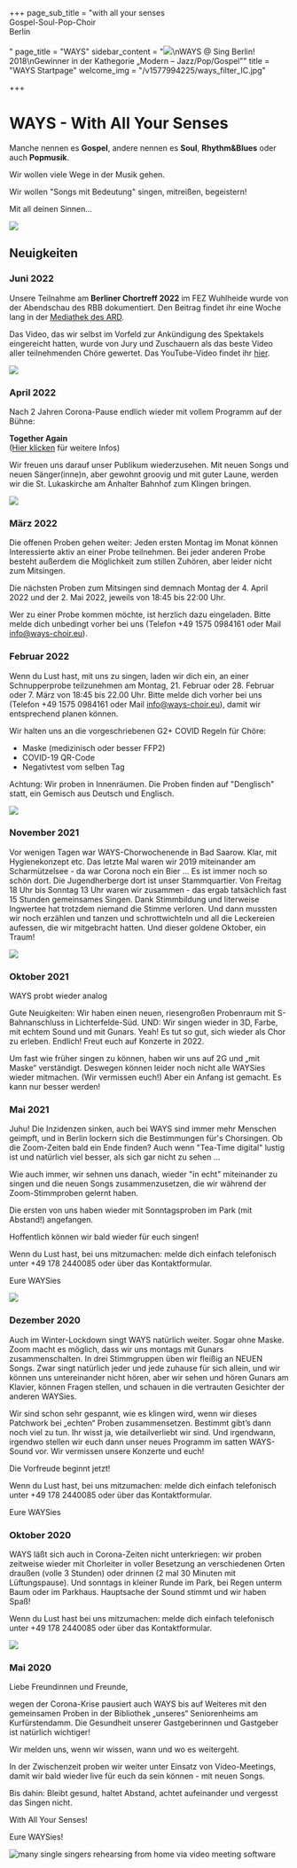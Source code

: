 +++
page_sub_title = "with all your senses<br>Gospel-Soul-Pop-Choir<br>Berlin<br><br>"
page_title = "WAYS"
sidebar_content = "![](https://res.cloudinary.com/ways-choir/image/upload/v1578645829/SingBerlinLogo.png)\nWAYS @ Sing Berlin! 2018\nGewinner in der Kathegorie „Modern – Jazz/Pop/Gospel”"
title = "WAYS Startpage"
welcome_img = "/v1577994225/ways_filter_IC.jpg"

+++
# WAYS - With All Your Senses

Manche nennen es **Gospel**, andere nennen es **Soul**, **Rhythm&Blues** oder auch **Popmusik**.

Wir wollen viele Wege in der Musik gehen.

Wir wollen "Songs mit Bedeutung" singen, mitreißen, begeistern!

Mit all deinen Sinnen...

![](https://res.cloudinary.com/ways-choir/image/upload/v1654533000/WAYS-May-2022.jpg)

## Neuigkeiten

### Juni 2022

Unsere Teilnahme am **Berliner Chortreff 2022** im FEZ Wuhlheide wurde von der Abendschau des RBB dokumentiert. Den Beitrag findet ihr eine Woche lang in der [Mediathek des ARD](https://www.ardmediathek.de/video/rbb24/landesmusikrat-berlin-laedt-zum-chortreff-in-die-wuhlheide/rbb-fernsehen/Y3JpZDovL3JiYi1vbmxpbmUuZGUvcmJiMjQvMjAyMi0wNi0yNlQyMTo0NTowMF82NjQ4ZjEyZi1hOTZlLTQxNWMtYjNlNy0yZTdlZDNlYzQ5ZTgvTGFuZGVzbXVzaWtyYXQtQmVybGluLUNob3J0cmVmZi1FbnNlbWJsZXMtTGFuZGVzbXVzaWtha2FkZW1pZS1XdWhsaGVpZGUtQ2hyaXN0dXNraXJjaGUtY2hvcndldHRiZXdlcmI "ARD-Mediathek - RBB24").

Das Video, das wir selbst im Vorfeld zur Ankündigung des Spektakels eingereicht hatten, wurde von Jury und Zuschauern als das beste Video aller teilnehmenden Chöre gewertet. Das YouTube-Video findet ihr [hier](https://www.youtube.com/watch?v=58OQJZcX2m4 "YouTube - WAYS beim Berliner Chortreff 2022").

![](https://res.cloudinary.com/ways-choir/image/upload/v1656326044/220626_Chortreff-Video.jpg)

### April 2022

Nach 2 Jahren Corona-Pause endlich wieder mit vollem Programm auf der Bühne:

**Together Again**  
([Hier klicken](https://www.ways-choir.eu/events/20220702-together-again/ "Infos zum Konzert") für weitere Infos)

Wir freuen uns darauf unser Publikum wiederzusehen. Mit neuen Songs und neuen Sänger(inne)n, aber gewohnt groovig und mit guter Laune, werden wir die St. Lukaskirche am Anhalter Bahnhof zum Klingen bringen.

![](https://res.cloudinary.com/ways-choir/image/upload/v1653245626/20220702-Concert_TogetherAgain.jpg)

### März 2022

Die offenen Proben gehen weiter: Jeden ersten Montag im Monat können Interessierte aktiv an einer Probe teilnehmen. Bei jeder anderen Probe besteht außerdem die Möglichkeit zum stillen Zuhören, aber leider nicht zum Mitsingen.

Die nächsten Proben zum Mitsingen sind demnach Montag der 4. April 2022 und der 2. Mai 2022, jeweils von 18:45 bis 22:00 Uhr.

Wer zu einer Probe kommen möchte, ist herzlich dazu eingeladen. Bitte melde dich unbedingt vorher bei uns (Telefon +49 1575 0984161 oder Mail [info@ways-choir.eu](mailto:info@ways-choir.eu)).

### Februar 2022

Wenn du Lust hast, mit uns zu singen, laden wir dich ein, an einer Schnupperprobe teilzunehmen am Montag, 21. Februar oder 28. Februar oder 7. März von 18:45 bis 22.00 Uhr. Bitte melde dich vorher bei uns (Telefon +49 1575 0984161 oder Mail [info@ways-choir.eu](mailto:info@ways-choir.eu)), damit wir entsprechend planen können.

Wir halten uns an die vorgeschriebenen G2+ COVID Regeln für Chöre:

* Maske (medizinisch oder besser FFP2)
* COVID-19 QR-Code
* Negativtest vom selben Tag

Achtung: Wir proben in Innenräumen. Die Proben finden auf "Denglisch" statt, ein Gemisch aus Deutsch und Englisch.

![](https://res.cloudinary.com/ways-choir/image/upload/v1644186862/78140A42-27CD-45E1-A65C-6509460ADE5D.jpg)

### November 2021

Vor wenigen Tagen war WAYS-Chorwochenende in Bad Saarow. Klar, mit Hygienekonzept etc. Das letzte Mal waren wir 2019 miteinander am Scharmützelsee - da war Corona noch ein Bier … Es ist immer noch so schön dort. Die Jugendherberge dort ist unser Stammquartier. Von Freitag 18 Uhr bis Sonntag 13 Uhr waren wir zusammen - das ergab tatsächlich fast 15 Stunden gemeinsames Singen. Dank Stimmbildung und literweise Ingwertee hat trotzdem niemand die Stimme verloren. Und dann mussten wir noch erzählen und tanzen und schrottwichteln und all die Leckereien aufessen, die wir mitgebracht hatten. Und dieser goldene Oktober, ein Traum!

![](https://res.cloudinary.com/ways-choir/image/upload/v1636211805/211031_BadSaarow_Webseite.jpg)

### Oktober 2021

WAYS probt wieder analog

Gute Neuigkeiten: Wir haben einen neuen, riesengroßen Probenraum mit S-Bahnanschluss in Lichterfelde-Süd. UND: Wir singen wieder in 3D, Farbe, mit echtem Sound und mit Gunars. Yeah! Es tut so gut, sich wieder als Chor zu erleben. Endlich! Freut euch auf Konzerte in 2022.

Um fast wie früher singen zu können, haben wir uns auf 2G und „mit Maske“ verständigt. Deswegen können leider noch nicht alle WAYSies wieder mitmachen. (Wir vermissen euch!) Aber ein Anfang ist gemacht. Es kann nur besser werden!

### Mai 2021

Juhu! Die Inzidenzen sinken, auch bei WAYS sind immer mehr Menschen geimpft, und in Berlin lockern sich die Bestimmungen für's Chorsingen. Ob die Zoom-Zeiten bald ein Ende finden? Auch wenn "Tea-Time digital" lustig ist und natürlich viel besser, als sich gar nicht zu sehen ...

Wie auch immer, wir sehnen uns danach, wieder "in echt" miteinander zu singen und die neuen Songs zusammenzusetzen, die wir während der Zoom-Stimmproben gelernt haben.

Die ersten von uns haben wieder mit Sonntagsproben im Park (mit Abstand!) angefangen.

Hoffentlich können wir bald wieder für euch singen!

Wenn du Lust hast, bei uns mitzumachen: melde dich einfach telefonisch unter +49 178 2440085 oder über das Kontaktformular.

Eure WAYSies

![](https://res.cloudinary.com/ways-choir/image/upload/v1622640928/59650399-7D49-4B8F-A267-24C795EABF35.jpg)

### Dezember 2020

Auch im Winter-Lockdown singt WAYS natürlich weiter. Sogar ohne Maske. Zoom macht es möglich, dass wir uns montags mit Gunars zusammenschalten. In drei Stimmgruppen üben wir fleißig an NEUEN Songs. Zwar singt natürlich jeder und jede zuhause für sich allein, und wir können uns untereinander nicht hören, aber wir sehen und hören Gunars am Klavier, können Fragen stellen, und schauen in die vertrauten Gesichter der anderen WAYSies.

Wir sind schon sehr gespannt, wie es klingen wird, wenn wir dieses Patchwork bei „echten“ Proben zusammensetzen. Bestimmt gibt’s dann noch viel zu tun. Ihr wisst ja, wie detailverliebt wir sind. Und irgendwann, irgendwo stellen wir euch dann unser neues Programm im satten WAYS-Sound vor. Wir vermissen unsere Konzerte und euch!

Die Vorfreude beginnt jetzt!

Wenn du Lust hast, bei uns mitzumachen: melde dich einfach telefonisch unter +49 178 2440085 oder über das Kontaktformular.

Eure WAYSies

### Oktober 2020

WAYS läßt sich auch in Corona-Zeiten nicht unterkriegen: wir proben zeitweise wieder mit Chorleiter in voller Besetzung an verschiedenen Orten draußen (volle 3 Stunden) oder drinnen (2 mal 30 Minuten mit Lüftungspause). Und sonntags in kleiner Runde im Park, bei Regen unterm Baum oder im Parkhaus. Hauptsache der Sound stimmt und wir haben Spaß!

Wenn du Lust hast bei uns mitzumachen: melde dich einfach telefonisch unter +49 178 2440085 oder über das Kontaktformular.

![](https://res.cloudinary.com/ways-choir/image/upload/v1601821704/38ED5EDE-0A52-472C-9A24-22CCF8C4F371_gkznwx.jpg)

### Mai 2020

Liebe Freundinnen und Freunde,

wegen der Corona-Krise pausiert auch WAYS bis auf Weiteres mit den gemeinsamen Proben in der Bibliothek „unseres“ Seniorenheims am Kurfürstendamm. Die Gesundheit unserer Gastgeberinnen und Gastgeber ist natürlich wichtiger!

Wir melden uns, wenn wir wissen, wann und wo es weitergeht.

In der Zwischenzeit proben wir weiter unter Einsatz von Video-Meetings, damit wir bald wieder live für euch da sein können - mit neuen Songs.

Bis dahin: Bleibt gesund, haltet Abstand, achtet aufeinander und vergesst das Singen nicht.

With All Your Senses!

Eure WAYSies!

![many single singers rehearsing from home via video meeting software](https://res.cloudinary.com/ways-choir/image/upload/v1587326826/91072E60-4C13-4A22-B783-9826969C8E2C_mftwwj.jpg "Video-Meetings")